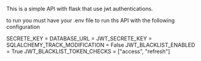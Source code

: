This is a simple API with flask that use jwt authentications.

to run you must have your .env file to run  ths API with the following configuration



SECRETE_KEY = 
DATABASE_URL = 
JWT_SECRETE_KEY = 
SQLALCHEMY_TRACK_MODIFICATION = False
JWT_BLACKLIST_ENABLED = True
JWT_BLACKLIST_TOKEN_CHECKS = ["access", "refresh"]
